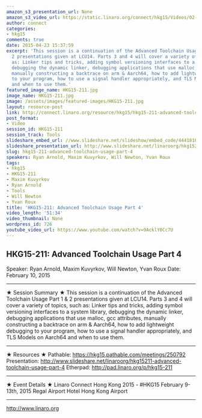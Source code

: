 ```yaml
---
amazon_s3_presentation_url: None
amazon_s3_video_url: https://static.linaro.org/connect/hkg15/Videos/02-10-Tuesday/HKG15-211%20Advanced%20Toolchain%20Usage%20Part%204.mp4
author: connect
categories:
- hkg15
comments: true
date: 2015-04-23 15:37:59
excerpt: 'This session is a continuation of the Advanced Toolchain Usage Part 1 &
  2 presentations given at LCU14. Parts 3 and 4 will cover a variety of topics, such
  as: Linker tips and tricks, adding symbol versioning interfaces to a system library,
  debugging the dynamic linker, debugging applications that use malloc, gcc attributes,
  manually constructing a backtrace on arm & Aarch64, how to add lightweight debugging
  to your program, how to use a signal handler appropriately, and TLS Models on Aarch64
  and when to use them.'
featured_image_name: HKG15-211.jpg
image_name: HKG15-211.jpg
image: /assets/images/featured-images/HKG15-211.jpg
layout: resource-post
link: http://connect.linaro.org/resource/hkg15/hkg15-211-advanced-toolchain-usage-part-4/
post_format:
- Video
session_id: HKG15-211
session_track: Tools
slideshare_embed_url: //www.slideshare.net/slideshow/embed_code/44418168
slideshare_presentation_url: http://www.slideshare.net/linaroorg/hkg15211-advanced-toolchain-usage-part-4
slug: hkg15-211-advanced-toolchain-usage-part-4
speakers: Ryan Arnold, Maxim Kuvyrkov, Will Newton, Yvan Roux
tags:
- hkg15
- HKG15-211
- Maxim Kuvyrkov
- Ryan Arnold
- Tools
- Will Newton
- Yvan Roux
title: 'HKG15-211: Advanced Toolchain Usage Part 4'
video_length: '51:34'
video_thumbnail: None
wordpress_id: 726
youtube_video_url: https://www.youtube.com/watch?v=9AcklY0Cc7U
---
```


## HKG15-211: Advanced Toolchain Usage Part 4

Speaker: Ryan Arnold, Maxim Kuvyrkov, Will Newton, Yvan Roux
Date: February 10, 2015

---

★ Session Summary ★
This session is a continuation of the Advanced Toolchain Usage Part 1 & 2 presentations given at LCU14. Parts 3 and 4 will cover a variety of topics, such as: Linker tips and tricks, adding symbol versioning interfaces to a system library, debugging the dynamic linker, debugging applications that use malloc, gcc attributes, manually constructing a backtrace on arm & Aarch64, how to add lightweight debugging to your program, how to use a signal handler appropriately, and TLS Models on Aarch64 and when to use them.

---

★ Resources ★
Pathable: https://hkg15.pathable.com/meetings/250792
Presentation: http://www.slideshare.net/linaroorg/hkg15211-advanced-toolchain-usage-part-4
Etherpad: http://pad.linaro.org/p/hkg15-211

---

★ Event Details ★
Linaro Connect Hong Kong 2015 - #HKG15
February 9-13th, 2015
Regal Airport Hotel Hong Kong Airport

---

http://www.linaro.org